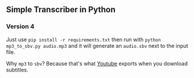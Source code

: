 ## Simple Transcriber in Python
### Version 4

Just use `pip install -r requirements.txt`
then run with `python mp3_to_sbv.py audio.mp3`
and it will generate an `audio.sbv` next to the input file.

Why `mp3` to `sbv`? Because that's what [Youtube](youtube.com) exports when you download subtitles.
